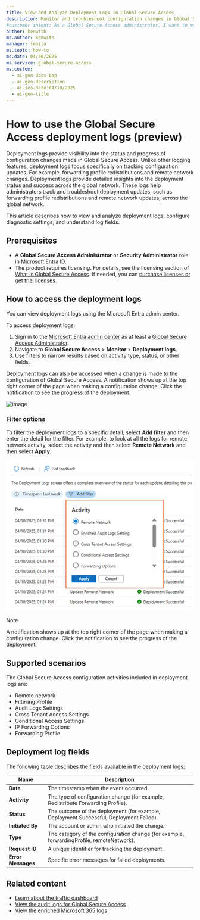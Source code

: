 ```yaml
---
title: View and Analyze Deployment Logs in Global Secure Access
description: Monitor and troubleshoot configuration changes in Global Secure Access using deployment logs. Learn how to view logs, configure settings, and analyze fields.
#customer intent: As a Global Secure Access administrator, I want to monitor deployment logs so that I can track and troubleshoot configuration changes.
author: kenwith
ms.author: kenwith
manager: femila
ms.topic: how-to
ms.date: 04/30/2025
ms.service: global-secure-access
ms.custom:
  - ai-gen-docs-bap
  - ai-gen-description
  - ai-seo-date:04/10/2025
  - ai-gen-title
---
```


# How to use the Global Secure Access deployment logs (preview)

Deployment logs provide visibility into the status and progress of configuration changes made in Global Secure Access. Unlike other logging features, deployment logs focus specifically on tracking configuration updates. For example, forwarding profile redistributions and remote network changes. Deployment logs provide detailed insights into the deployment status and success across the global network. These logs help administrators track and troubleshoot deployment updates, such as forwarding profile redistributions and remote network updates, across the global network. 

This article describes how to view and analyze deployment logs, configure diagnostic settings, and understand log fields. 

## Prerequisites 

- A **Global Secure Access Administrator** or **Security Administrator** role in Microsoft Entra ID.
- The product requires licensing. For details, see the licensing section of [What is Global Secure Access](overview-what-is-global-secure-access.md). If needed, you can [purchase licenses or get trial licenses](https://aka.ms/azureadlicense).

## How to access the deployment logs 

You can view deployment logs using the Microsoft Entra admin center.

To access deployment logs: 
1. Sign in to the [Microsoft Entra admin center](https://entra.microsoft.com) as at least a [Global Secure Access Administrator](/azure/active-directory/roles/permissions-reference).
1. Navigate to **Global Secure Access** > **Monitor** > **Deployment logs**.
1. Use filters to narrow results based on activity type, status, or other fields.

Deployment logs can also be accessed when a change is made to the configuration of Global Secure Access. A notification shows up at the top right corner of the page when making a configuration change. Click the notification to see the progress of the deployment.

![image](https://github.com/user-attachments/assets/e118dc03-97dd-45d9-8fb7-1459ac99485a)

### Filter options

To filter the deployment logs to a specific detail, select **Add filter** and then enter the detail for the filter. For example, to look at all the logs for remote network activity, select the activity and then select **Remote Network** and then select **Apply**.

![Screenshot of the deployment log activity details.](media/how-to-view-deployment-logs/traffic-activity-details.png)

> [!NOTE]
> A notification shows up at the top right corner of the page when making a configuration change. Click the notification to see the progress of the deployment.

## Supported scenarios 

The Global Secure Access configuration activities included in deployment logs are:
- Remote network 
- Filtering Profile 
- Audit Logs Settings 
- Cross Tenant Access Settings 
- Conditional Access Settings 
- IP Forwarding Options 
- Forwarding Profile 

## Deployment log fields

The following table describes the fields available in the deployment logs:

| Name            | Description                                                                 |
|-----------------|-----------------------------------------------------------------------------|
| **Date**        | The timestamp when the event occurred.                                      |
| **Activity**    | The type of configuration change (for example, Redistribute Forwarding Profile).   |
| **Status**      | The outcome of the deployment (for example, Deployment Successful, Deployment Failed). |
| **Initiated By**| The account or admin who initiated the change.                              |
| **Type**        | The category of the configuration change (for example, forwardingProfile, remoteNetwork). |
| **Request ID**  | A unique identifier for tracking the deployment.                            |
| **Error Messages** | Specific error messages for failed deployments.                          |


## Related content
- [Learn about the traffic dashboard](concept-traffic-dashboard.md)
- [View the audit logs for Global Secure Access](how-to-access-audit-logs.md)
- [View the enriched Microsoft 365 logs](how-to-view-enriched-logs.md)
